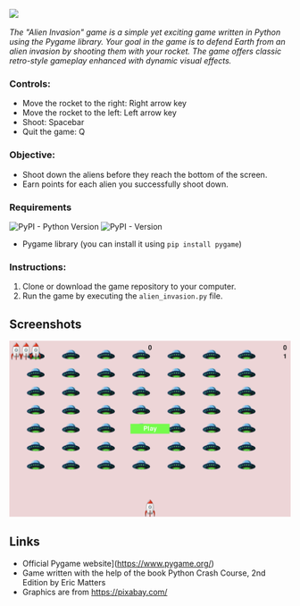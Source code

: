 ![](https://github.com/MalgorzataTomilo/InwazjaObcych/assets/135276625/817d14c7-819a-4f0e-9332-1052ec29798e)


*The "Alien Invasion" game is a simple yet exciting game written in Python using the Pygame library.*
*Your goal in the game is to defend Earth from an alien invasion by shooting them with your rocket.* 
*The game offers classic retro-style gameplay enhanced with dynamic visual effects.*


### Controls:
- Move the rocket to the right: Right arrow key
- Move the rocket to the left: Left arrow key
- Shoot: Spacebar
- Quit the game: Q

### Objective:
- Shoot down the aliens before they reach the bottom of the screen.
- Earn points for each alien you successfully shoot down.

### Requirements
![PyPI - Python Version](https://img.shields.io/pypi/pyversions/pygame?logo=Python&logoColor=white&label=Python&color=DB7093)
![PyPI - Version](https://img.shields.io/pypi/v/pygame?label=Pygame&color=8FBC8F)



- Pygame library (you can install it using `pip install pygame`)

### Instructions:
1. Clone or download the game repository to your computer.
2. Run the game by executing the `alien_invasion.py` file.

## Screenshots
![Game screenshot](readme.images/screen.png)

## Links
- Official Pygame website](https://www.pygame.org/)
- Game written with the help of the book Python Crash Course, 2nd Edition by Eric Matters
- Graphics are from https://pixabay.com/

